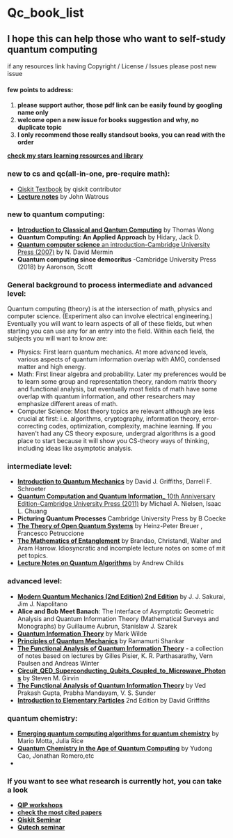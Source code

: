 # Qc_book_list

## I hope this can help those who want to self-study quantum computing
if any resources link having Copyright / License / Issues please post new issue  
#### few points to address:
1. **please support author, those pdf link can be easily found by googling name only**  
2. **welcome open a new issue for books suggestion and why, no duplicate topic**  
3. **I only recommend those really standsout books, you can read with the order**

[**check my stars learning resources and library**](https://github.com/stars/poig/lists/intro-to-qc)

### new to cs and qc(all-in-one, pre-require math):
- [Qiskit Textbook](https://qiskit.org/textbook/preface.html) by qiskit contributor
- [**Lecture notes**](https://cs.uwaterloo.ca/~watrous/) by John Watrous

### new to quantum computing:
- [**Introduction to Classical and Qantum Computing**](https://www.thomaswong.net/introduction-to-classical-and-quantum-computing-1e3p.pdf) by Thomas Wong
- **Quantum Computing: An Applied Approach** by Hidary, Jack D.
- [**Quantum computer science** an introduction-Cambridge University Press (2007)](https://library.uoh.edu.iq/admin/ebooks/22831-quantum_computer_science.pdf) by N. David Mermin
- **Quantum computing since democritus** -Cambridge University Press (2018) by Aaronson, Scott

### General background to process intermediate and advanced level:
Quantum computing (theory) is at the intersection of math, physics and computer science. (Experiment also can involve electrical engineering.) Eventually you will want to learn aspects of all of these fields, but when starting you can use any for an entry into the field. Within each field, the subjects you will want to know are:

- Physics: First learn quantum mechanics. At more advanced levels, various aspects of quantum information overlap with AMO, condensed matter and high energy.  
- Math: First linear algebra and probability. Later my preferences would be to learn some group and representation theory, random matrix theory and functional analysis, but eventually most fields of math have some overlap with quantum information, and other researchers may emphasize different areas of math.  
- Computer Science: Most theory topics are relevant although are less crucial at first: i.e. algorithms, cryptography, information theory, error-correcting codes, optimization, complexity, machine learning. If you haven't had any CS theory exposure, undergrad algorithms is a good place to start because it will show you CS-theory ways of thinking, including ideas like asymptotic analysis.

### intermediate level:
- [**Introduction to Quantum Mechanics**](https://ia904607.us.archive.org/3/items/introduction-to-solid-state-physics-by-charles-kittel-urdukutabkhanapk.blogspot.com/Uploaded%20-%2031-03-2021/Physics%20%286%29-21-3-2021/Introduction%20to%20Quantum%20Mechanics%20by%20David%20J.%20Griffiths%20And%20Darrell%20F.%20Schroeter%20_%28urdukutabkhanapk.blogspot.com%29.pdf) by David J. Griffiths, Darrell F. Schroeter
- [**Quantum Computation and Quantum Information**_ 10th Anniversary Edition-Cambridge University Press (2011)](http://mmrc.amss.cas.cn/tlb/201702/W020170224608149940643.pdf) by  Michael A. Nielsen, Isaac L. Chuang
- **Picturing Quantum Processes** Cambridge University Press by B Coecke
- [**The Theory of Open Quantum Systems**](https://ochicken.top/Library/Physics/Quantum_Computation_and_Quantum_Information/Heinz-Peter%20Breuer,%20Francesco%20Petruccione%20-%20The%20Theory%20of%20Open%20Quantum%20Systems.pdf) by Heinz-Peter Breuer , Francesco Petruccione
- [**The Mathematics of Entanglement**](https://arxiv.org/abs/1604.01790) by Brandao, Christandl, Walter and Aram Harrow. Idiosyncratic and incomplete lecture notes on some of mit pet topics.
- [**Lecture Notes on Quantum Algorithms**](https://www.cs.umd.edu/~amchilds/qa/) by Andrew Childs

### advanced level:
- [**Modern Quantum Mechanics (2nd Edition) 2nd Edition**](https://kgut.ac.ir/useruploads/1505647831850hcd.pdf) by J. J. Sakurai, Jim J. Napolitano
- **Alice and Bob Meet Banach**: The Interface of Asymptotic Geometric Analysis and Quantum Information Theory (Mathematical Surveys and Monographs) by Guillaume Aubrun, Stanislaw J. Szarek
- [**Quantum Information Theory**](https://markwilde.com/qit-notes.pdf) by Mark Wilde
- [**Principles of Quantum Mechanics**](http://mis.kp.ac.rw/admin/admin_panel/kp_lms/files/digital/SelectiveBooks/Mathematics/Principles%20of%20Quantum%20Mechanics%20-%20Ramamurti%20Shankar.pdf) by Ramamurti Shankar
- [**The Functional Analysis of Quantum Information Theory**](https://arxiv.org/pdf/1410.7188.pdf) - a collection of notes based on lectures by Gilles Pisier, K. R. Parthasarathy, Vern Paulsen and Andreas Winter
- [**Circuit_QED_Superconducting_Qubits_Coupled_to_Microwave_Photons**](http://www.capri-school.eu/lectureres/master_cqed_les_houches.pdf) by Steven M. Girvin
- [**The Functional Analysis of Quantum Information Theory**](https://arxiv.org/abs/1410.7188) by Ved Prakash Gupta, Prabha Mandayam, V. S. Sunder
- [**Introduction to Elementary Particles**](https://mikefragugliacom.files.wordpress.com/2016/12/introduction-to-elementary-particles-gnv64.pdf) 2nd Edition by David Griffiths

### quantum chemistry:
- [**Emerging quantum computing algorithms for quantum chemistry**](https://arxiv.org/abs/2109.02873) by Mario Motta, Julia Rice
- [**Quantum Chemistry in the Age of Quantum Computing**](https://arxiv.org/abs/1812.09976) by Yudong Cao, Jonathan Romero,etc
- 

### If you want to see what research is currently hot, you can take a look 
- [**QIP workshops**](https://qipconference.org/)  
- [**check the most cited papers**](https://scirate.com/)
- [**Qiskit Seminar**](https://qiskit.org/events/seminar-series/)
- [**Qutech seminar**](https://qutech.nl/newsroom/events/)
